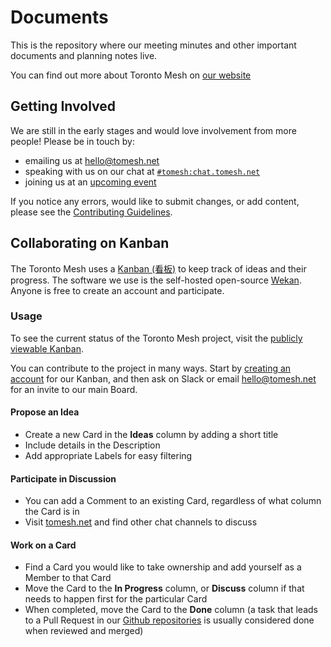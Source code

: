 # Documents

This is the repository where our meeting minutes and other important documents and planning notes live.

You can find out more about Toronto Mesh on [our website](https://tomesh.net)

## Getting Involved

We are still in the early stages and would love involvement from more people! Please be in touch by:
* emailing us at [hello@tomesh.net](mailto:hello@tomesh.net)
* speaking with us on our chat at [`#tomesh:chat.tomesh.net`](https://chat.tomesh.net/#/room/#tomesh:tomesh.net)
* joining us at an [upcoming event](https://tomesh.net/events/)

If you notice any errors, would like to submit changes, or add content, please see the [Contributing Guidelines](https://github.com/tomeshnet/documents/blob/master/CONTRIBUTING.md).

## Collaborating on Kanban

The Toronto Mesh uses a [Kanban (看板)](https://en.wikipedia.org/wiki/Kanban) to keep track of ideas and their progress. The software we use is the self-hosted open-source [Wekan](https://github.com/wekan/wekan). Anyone is free to create an account and participate.

### Usage

To see the current status of the Toronto Mesh project, visit the [publicly viewable Kanban](https://wekan.tomesh.net/b/LWS8X7sGFXqDgZ7ag/tomesh-net).

You can contribute to the project in many ways. Start by [creating an account](https://wekan.tomesh.net) for our Kanban, and then ask on Slack or email [hello@tomesh.net](mailto:hello@tomesh.net) for an invite to our main Board.

#### Propose an Idea

* Create a new Card in the **Ideas** column by adding a short title
* Include details in the Description
* Add appropriate Labels for easy filtering

#### Participate in Discussion

* You can add a Comment to an existing Card, regardless of what column the Card is in
* Visit [tomesh.net](https://tomesh.net) and find other chat channels to discuss

#### Work on a Card

* Find a Card you would like to take ownership and add yourself as a Member to that Card
* Move the Card to the **In Progress** column, or **Discuss** column if that needs to happen first for the particular Card
* When completed, move the Card to the **Done** column (a task that leads to a Pull Request in our [Github repositories](https://github.com/tomeshnet/) is usually considered done when reviewed and merged)
